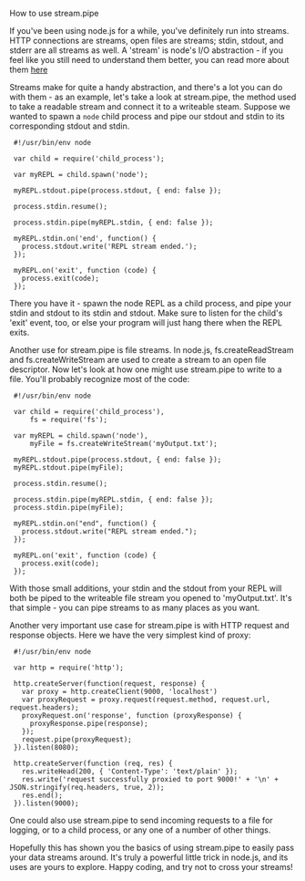 How to use stream.pipe

If you've been using node.js for a while, you've definitely run into streams.  HTTP connections are streams,  open files are streams;  stdin, stdout, and stderr are all streams as well.  A 'stream' is node's I/O abstraction - if you feel like you still need to understand them better, you can read more about them [here](http://nodejs.org/docs/v0.4.10/api/streams.html#streams)

Streams make for quite a handy abstraction, and there's a lot you can do with them - as an example, let's take a look at stream.pipe, the method used to take a readable stream and connect it to a writeable steam.  Suppose we wanted to spawn a `node` child process and pipe our stdout and stdin to its corresponding stdout and stdin. 

     #!/usr/bin/env node

     var child = require('child_process');

     var myREPL = child.spawn('node');

     myREPL.stdout.pipe(process.stdout, { end: false });

     process.stdin.resume();

     process.stdin.pipe(myREPL.stdin, { end: false });

     myREPL.stdin.on('end', function() {
       process.stdout.write('REPL stream ended.');
     });

     myREPL.on('exit', function (code) {
       process.exit(code);
     });

There you have it - spawn the node REPL as a child process, and pipe your stdin and stdout to its stdin and stdout.  Make sure to listen for the child's 'exit' event, too, or else your program will just hang there when the REPL exits.

Another use for stream.pipe is file streams.  In node.js, fs.createReadStream and fs.createWriteStream are used to create a stream to an open file descriptor.  Now let's look at how one might use stream.pipe to write to a file.  You'll probably recognize most of the code:

     #!/usr/bin/env node

     var child = require('child_process'),
         fs = require('fs');

     var myREPL = child.spawn('node'),
         myFile = fs.createWriteStream('myOutput.txt');

     myREPL.stdout.pipe(process.stdout, { end: false });
     myREPL.stdout.pipe(myFile);

     process.stdin.resume();

     process.stdin.pipe(myREPL.stdin, { end: false });
     process.stdin.pipe(myFile);

     myREPL.stdin.on("end", function() {
       process.stdout.write("REPL stream ended.");
     });

     myREPL.on('exit', function (code) {
       process.exit(code);
     });

With those small additions, your stdin and the stdout from your REPL will both be piped to the writeable file stream you opened to 'myOutput.txt'.  It's that simple - you can pipe streams to as many places as you want.

Another very important use case for stream.pipe is with HTTP request and response objects.  Here we have the very simplest kind of proxy:

     #!/usr/bin/env node

     var http = require('http');

     http.createServer(function(request, response) {
       var proxy = http.createClient(9000, 'localhost')
       var proxyRequest = proxy.request(request.method, request.url, request.headers);
       proxyRequest.on('response', function (proxyResponse) {
         proxyResponse.pipe(response);
       });
       request.pipe(proxyRequest);
     }).listen(8080);

     http.createServer(function (req, res) {
       res.writeHead(200, { 'Content-Type': 'text/plain' });
       res.write('request successfully proxied to port 9000!' + '\n' + JSON.stringify(req.headers, true, 2));
       res.end();
     }).listen(9000);

One could also use stream.pipe to send incoming requests to a file for logging, or to a child process, or any one of a number of other things.

Hopefully this has shown you the basics of using stream.pipe to easily pass your data streams around.  It's truly a powerful little trick in node.js, and its uses are yours to explore.  Happy coding, and try not to cross your streams!
